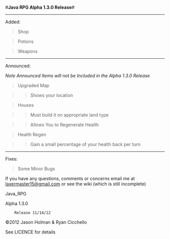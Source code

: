 #__Java RPG Alpha 1.3.0 Release__#
<hr>

Added:
> Shop

> Potions

> Weapons

<hr>

Announced:
 
*Note Announced Items will not be Included in the Alpha 1.3.0 Release*  

>Upgraded Map

>>Shows your location

>Houses

>>Must build it on appropriate land type

>>Allows You to Regenerate Health

>Health Regen

>>Gain a small percentage of your health back per turn

<hr>

Fixes:

>Some Minor Bugs

If you have any questions, comments or concerns email me at laxermaster15@gmail.com or see the wiki (which is still incomplete)

Java_RPG

Alpha 1.3.0

        Release 11/14/12

©2012 Jason Holman & Ryan Cicchello

See LICENCE for details

